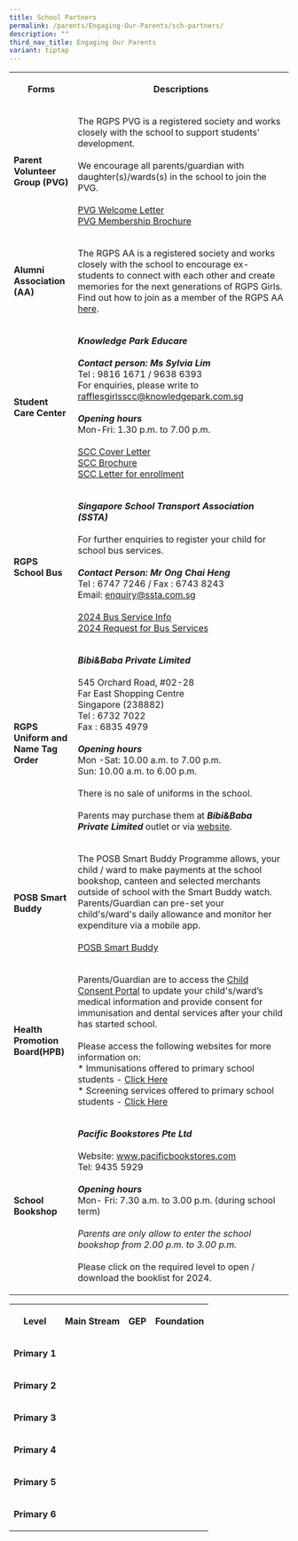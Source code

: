 ```yaml
---
title: School Partners
permalink: /parents/Engaging-Our-Parents/sch-partners/
description: ""
third_nav_title: Engaging Our Parents
variant: tiptap
---
```

<table style="minWidth: 50px">
<colgroup>
<col>
<col>
</colgroup>
<tbody>
<tr>
<th rowspan="1" colspan="1">
<p>Forms</p>
</th>
<th rowspan="1" colspan="1">
<p>Descriptions</p>
</th>
</tr>
<tr>
<td rowspan="1" colspan="1">
<p><strong>Parent Volunteer Group (PVG)</strong>
</p>
</td>
<td rowspan="1" colspan="1">
<p>The RGPS PVG is a registered society and works closely with the school
to support students’ development.
<br>
<br>We encourage all parents/guardian with daughter(s)/wards(s) in the school
to join the PVG.
<br>
<br><a href="/files/P1%20Checklist/2025%20P1%20pupils/11_1_2024_PVG_P1_Welcome_Letter__revised_10_Oct_24_.pdf" rel="noopener noreferrer nofollow" target="_blank">PVG Welcome Letter</a>
<br><a href="/files/P1%20Checklist/2025%20P1%20pupils/11_2_2024_PVG_membership_brochure.pdf" rel="noopener noreferrer nofollow" target="_blank">PVG Membership Brochure</a>
</p>
</td>
</tr>
<tr>
<td rowspan="1" colspan="1">
<p><strong>Alumni Association (AA)</strong>
</p>
</td>
<td rowspan="1" colspan="1">
<p>The RGPS AA is a registered society and works closely with the school
to encourage ex-students to connect with each other and create memories
for the next generations of RGPS Girls. Find out how to join as a member
of the RGPS AA <a href="https://rafflesgirlspri.moe.edu.sg/partners/alumni/" rel="noopener noreferrer nofollow" target="_blank">here</a>.</p>
</td>
</tr>
<tr>
<td rowspan="1" colspan="1">
<p><strong>Student Care Center</strong>
</p>
</td>
<td rowspan="1" colspan="1">
<p><strong><em>Knowledge Park Educare</em></strong>
<br>
<br><strong><em>Contact person: Ms Sylvia Lim</em></strong> 
<br>Tel : 9816 1671 / 9638 6393
<br>For enquiries, please write to <a href="rafflesgirlsscc@knowledgepark.com.sg" rel="noopener noreferrer nofollow" target="_blank">rafflesgirlsscc@knowledgepark.com.sg</a>
<br>
<br><strong><em>Opening hours</em></strong>
<br>Mon-Fri: 1.30 p.m. to 7.00 p.m.
<br>
<br><a href="/files/Forms/SCC%20Cover%20Letter%202023%20RGPS.pdf" rel="noopener noreferrer nofollow" target="_blank">SCC Cover Letter</a>
<br><a href="/files/Forms/SCC%20Brochure%202023RGPS%20-%20Final.pdf" rel="noopener noreferrer nofollow" target="_blank">SCC Brochure</a>
<br><a href="/files/Forms/Student%20Care%20Centre%20(SCC)%20-%20Student%20Care%20Centre%20(SCC)%20letter%20for%20enrollment.pdf" rel="noopener noreferrer nofollow" target="_blank">SCC Letter for enrollment</a>
</p>
</td>
</tr>
<tr>
<td rowspan="1" colspan="1">
<p><strong>RGPS School Bus</strong>
</p>
</td>
<td rowspan="1" colspan="1">
<p><strong><em>Singapore School Transport Association (SSTA)</em></strong>
<br>
<br>For further enquiries to register your child for school bus services.
<br>
<br><strong><em>Contact Person: Mr Ong Chai Heng</em></strong>
<br>Tel : 6747 7246 / Fax : 6743 8243
<br>Email: <a href="enquiry@ssta.com.sg" rel="noopener noreferrer nofollow" target="_blank">enquiry@ssta.com.sg</a>
<br>
<br><a href="/files/Forms/2024%20rgps%20school%20bus%20operator.pdf" rel="noopener noreferrer nofollow" target="_blank">2024 Bus Service Info</a>
<br><a href="/files/Forms/2024%20request%20for%20school%20bus%20services.pdf" rel="noopener noreferrer nofollow" target="_blank">2024 Request for Bus Services</a>
</p>
</td>
</tr>
<tr>
<td rowspan="1" colspan="1">
<p><strong>RGPS Uniform and Name Tag Order</strong>
</p>
</td>
<td rowspan="1" colspan="1">
<p><strong><em>Bibi&amp;Baba Private Limited</em></strong>
<br>
<br>545 Orchard Road, #02-28
<br>Far East Shopping Centre
<br>Singapore (238882)
<br>Tel : 6732 7022
<br>Fax : 6835 4979
<br>
<br><strong><em>Opening hours</em></strong>
<br>Mon -Sat: 10.00 a.m. to 7.00 p.m.
<br>Sun: 10.00 a.m. to 6.00 p.m.
<br>
<br>There is no sale of uniforms in the school.
<br>
<br>Parents may purchase them at <strong><em>Bibi&amp;Baba Private Limited</em></strong> outlet
or via <a href="https://www.schooluniforms.sg/raffles-girls-primary-school" rel="noopener noreferrer nofollow" target="_blank">website</a>.</p>
</td>
</tr>
<tr>
<td rowspan="1" colspan="1">
<p><strong>POSB Smart Buddy</strong>
</p>
</td>
<td rowspan="1" colspan="1">
<p>The POSB Smart Buddy Programme allows, your child / ward to make payments
at the school bookshop, canteen and selected merchants outside of school
with the Smart Buddy watch. Parents/Guardian can pre-set your child's/ward's
daily allowance and monitor her expenditure via a mobile app.
<br>
<br><a href="http://www.posb.com.sg/sb-schools" rel="noopener noreferrer nofollow" target="_blank">POSB Smart Buddy</a>
</p>
</td>
</tr>
<tr>
<td rowspan="1" colspan="1">
<p><strong>Health Promotion Board(HPB)</strong>
</p>
</td>
<td rowspan="1" colspan="1">
<p>Parents/Guardian are to access the <a href="https://childconsent.hpb.gov.sg/" rel="noopener noreferrer nofollow" target="_blank">Child Consent Portal</a> to update
your child's/ward’s medical information and provide consent for immunisation
and dental services after your child has started school.
<br>
<br>Please access the following websites for more information on:
<br>* Immunisations offered to primary school students - <a href="https://www.healthhub.sg/programmes/16/growing_up_strong_healthy/#Immunisations_Primary_School" rel="noopener noreferrer nofollow" target="_blank">Click Here</a>
<br>* Screening services offered to primary school students - <a href="https://www.healthhub.sg/live-healthy/365/health_screening_for_primary_school" rel="noopener noreferrer nofollow" target="_blank">Click Here</a>
</p>
</td>
</tr>
<tr>
<td rowspan="1" colspan="1">
<p><strong>School Bookshop</strong>
</p>
</td>
<td rowspan="1" colspan="1">
<p><strong><em>Pacific Bookstores Pte Ltd</em></strong>
<br>
<br>Website: <a href="www.pacificbookstores.com" rel="noopener noreferrer nofollow" target="_blank">www.pacificbookstores.com</a>
<br>Tel: 9435 5929
<br>
<br><strong><em>Opening hours</em></strong>
<br>Mon- Fri: 7.30 a.m. to 3.00 p.m. (during school term)
<br>
<br><em>Parents are only allow to enter the school bookshop from 2.00 p.m. to 3.00 p.m.</em>
<br>
<br>Please click on the required level to open / download the booklist for
2024.</p>
</td>
</tr>
</tbody>
</table>
<table style="minWidth: 100px">
<colgroup>
<col>
<col>
<col>
<col>
</colgroup>
<tbody>
<tr>
<th rowspan="1" colspan="1">
<p><strong>Level</strong>
</p>
</th>
<th rowspan="1" colspan="1">
<p><strong>Main Stream</strong>
</p>
</th>
<th rowspan="1" colspan="1">
<p><strong>GEP</strong>
</p>
</th>
<th rowspan="1" colspan="1">
<p><strong>Foundation</strong>
</p>
</th>
</tr>
<tr>
<td rowspan="1" colspan="1">
<p><strong>Primary 1</strong>
</p>
</td>
<td rowspan="1" colspan="1">
<p></p>
</td>
<td rowspan="1" colspan="1">
<p></p>
</td>
<td rowspan="1" colspan="1">
<p></p>
</td>
</tr>
<tr>
<td rowspan="1" colspan="1">
<p><strong>Primary 2</strong>
</p>
</td>
<td rowspan="1" colspan="1">
<p></p>
</td>
<td rowspan="1" colspan="1">
<p></p>
</td>
<td rowspan="1" colspan="1">
<p></p>
</td>
</tr>
<tr>
<td rowspan="1" colspan="1">
<p><strong>Primary 3</strong>
</p>
</td>
<td rowspan="1" colspan="1">
<p></p>
</td>
<td rowspan="1" colspan="1">
<p></p>
</td>
<td rowspan="1" colspan="1">
<p></p>
</td>
</tr>
<tr>
<td rowspan="1" colspan="1">
<p><strong>Primary 4</strong>
</p>
</td>
<td rowspan="1" colspan="1">
<p></p>
</td>
<td rowspan="1" colspan="1">
<p></p>
</td>
<td rowspan="1" colspan="1">
<p></p>
</td>
</tr>
<tr>
<td rowspan="1" colspan="1">
<p><strong>Primary 5</strong>
</p>
</td>
<td rowspan="1" colspan="1">
<p></p>
</td>
<td rowspan="1" colspan="1">
<p></p>
</td>
<td rowspan="1" colspan="1">
<p></p>
</td>
</tr>
<tr>
<td rowspan="1" colspan="1">
<p><strong>Primary 6</strong>
</p>
</td>
<td rowspan="1" colspan="1">
<p></p>
</td>
<td rowspan="1" colspan="1">
<p></p>
</td>
<td rowspan="1" colspan="1">
<p></p>
</td>
</tr>
</tbody>
</table>
<p></p>